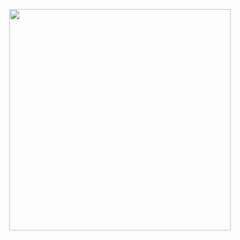 <img src="[https://github.com/yourusername/yourrepo/blob/main/image.png?raw=true](https://github.com/user-attachments/assets/0ee1c934-f701-4227-a8f4-d0232be8a5d7)" width="400px" />

